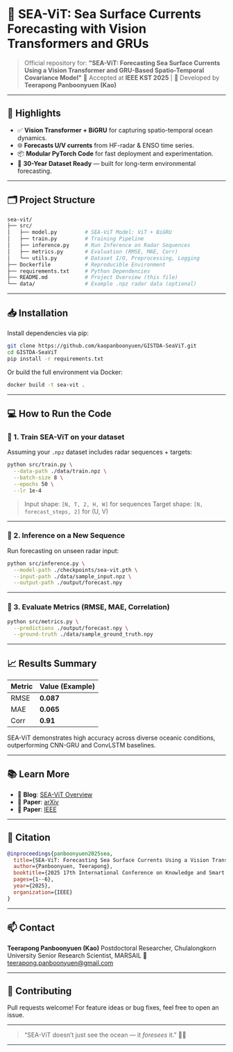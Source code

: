 # 🌊 SEA-ViT: Sea Surface Currents Forecasting with Vision Transformers and GRUs

> Official repository for:
> **"SEA-ViT: Forecasting Sea Surface Currents Using a Vision Transformer and GRU-Based Spatio-Temporal Covariance Model"**
> 📌 Accepted at **IEEE KST 2025** | 🔬 Developed by **Teerapong Panboonyuen (Kao)**

---

## 🚀 Highlights

* ✅ **Vision Transformer + BiGRU** for capturing spatio-temporal ocean dynamics.
* 🌐 **Forecasts U/V currents** from HF-radar & ENSO time series.
* 📦 **Modular PyTorch Code** for fast deployment and experimentation.
* 🧠 **30-Year Dataset Ready** — built for long-term environmental forecasting.

---

## 🗂️ Project Structure

```bash
sea-vit/
├── src/
│   ├── model.py         # SEA-ViT Model: ViT + BiGRU
│   ├── train.py         # Training Pipeline
│   ├── inference.py     # Run Inference on Radar Sequences
│   ├── metrics.py       # Evaluation (RMSE, MAE, Corr)
│   └── utils.py         # Dataset I/O, Preprocessing, Logging
├── Dockerfile           # Reproducible Environment
├── requirements.txt     # Python Dependencies
├── README.md            # Project Overview (this file)
└── data/                # Example .npz radar data (optional)
```

---

## 📥 Installation

Install dependencies via pip:

```bash
git clone https://github.com/kaopanboonyuen/GISTDA-SeaViT.git
cd GISTDA-SeaViT
pip install -r requirements.txt
```

Or build the full environment via Docker:

```bash
docker build -t sea-vit .
```

---

## 💻 How to Run the Code

### 🔧 1. Train SEA-ViT on your dataset

Assuming your `.npz` dataset includes radar sequences + targets:

```bash
python src/train.py \
  --data-path ./data/train.npz \
  --batch-size 8 \
  --epochs 50 \
  --lr 1e-4
```

> Input shape: `[N, T, 2, H, W]` for sequences
> Target shape: `[N, forecast_steps, 2]` for (U, V)

---

### 🧠 2. Inference on a New Sequence

Run forecasting on unseen radar input:

```bash
python src/inference.py \
  --model-path ./checkpoints/sea-vit.pth \
  --input-path ./data/sample_input.npz \
  --output-path ./output/forecast.npy
```

---

### 📏 3. Evaluate Metrics (RMSE, MAE, Correlation)

```bash
python src/metrics.py \
  --predictions ./output/forecast.npy \
  --ground-truth ./data/sample_ground_truth.npy
```

---

## 📈 Results Summary

| Metric | Value (Example) |
| ------ | --------------- |
| RMSE   | **0.087**       |
| MAE    | **0.065**       |
| Corr   | **0.91**        |

SEA-ViT demonstrates high accuracy across diverse oceanic conditions, outperforming CNN-GRU and ConvLSTM baselines.

---

## 📚 Learn More

* 📖 **Blog**: [SEA-ViT Overview](https://kaopanboonyuen.github.io/blog/2024-09-15-sea-vit-sea-surface-currents-forecasting-with-vision-transformers-and-grus/)
* 📄 **Paper**: [arXiv](https://arxiv.org/abs/2409.16313)
* 📄 **Paper**: [IEEE](https://ieeexplore.ieee.org/document/11003320/)

---

## 🔬 Citation

```bibtex
@inproceedings{panboonyuen2025sea,
  title={SEA-ViT: Forecasting Sea Surface Currents Using a Vision Transformer and GRU-Based Spatio-Temporal Covariance Model},
  author={Panboonyuen, Teerapong},
  booktitle={2025 17th International Conference on Knowledge and Smart Technology (KST)},
  pages={1--6},
  year={2025},
  organization={IEEE}
}
```

---

## 📫 Contact

**Teerapong Panboonyuen (Kao)**
Postdoctoral Researcher, Chulalongkorn University
Senior Research Scientist, MARSAIL
📧 [teerapong.panboonyuen@gmail.com](mailto:teerapong.panboonyuen@gmail.com)

---

## 🤝 Contributing

Pull requests welcome! For feature ideas or bug fixes, feel free to open an issue.

---

> “SEA-ViT doesn’t just see the ocean — it *foresees* it.” 🌊📡

---